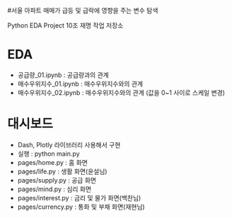 #서울 아파트 매매가 급등 및 급락에 영향을 주는 변수 탐색

Python EDA Project 10조 재명 작업 저장소

# EDA
- 공급량_01.ipynb : 공급량과의 관계
- 매수우위지수_01.ipynb : 매수우위지수와의 관계
- 매수우위지수_02.ipynb : 매수우위지수와의 관계 (값을 0~1 사이로 스케일 변경)

# 대시보드
- Dash, Plotly 라이브러리 사용해서 구현
- 실행 : python main.py
- pages/home.py : 홈 화면
- pages/life.py : 생활 화면(윤설님)
- pages/supply.py : 공급 화면
- pages/mind.py : 심리 화면
- pages/interest.py : 금리 및 물가 화면(백찬님)
- pages/currency.py : 통화 및 부채 화면(재현님)

